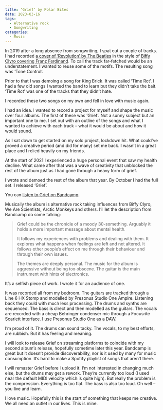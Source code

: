 ```yaml
---
title: ‘Grief’ by Polar Bites
date: 2023-03-16
tags: 
  - Alternative rock
  - Songwriting
categories:
  - Music
---
```

In 2019 after a long absence from songwriting, I spat out a couple of tracks. I had recorded [a cover of ‘Revolution’ by The Beatles](https://soundcloud.com/jackgutts/revolution-the-beatles) in the style of [Biffy Clyro covering Franz Ferdinand](https://www.youtube.com/watch?v=OnrS2Fy5jgc). To call the track far-fetched would be an understatement. I wanted to reuse some of the motifs. The resulting song was ‘Tone Control’.

Prior to that I was demoing a song for King Brick. It was called ‘Time Rot’. I had a few old songs I wanted the band to learn but they didn’t take the bait. ‘Time Rot’ was one of the tracks that they didn’t hate.

I recorded these two songs on my own and fell in love with music again.

I had an idea. I wanted to record a project for myself and shape the music over four albums. The first of these was ‘Grief’. Not a sunny subject but an important one to me. I set out with an outline of the songs and what I wanted to achieve with each track – what it would be about and how it would sound.

As I sat down to get started on my solo project, lockdown hit. What could’ve proved a creative period (and did for many) set me back. I wasn’t in a great place and I relied heavily on my friends.

At the start of 2021 I experienced a huge personal event that saw my health decline. What came after that was a wave of creativity that unblocked the rest of the album just as I had gone through a heavy form of grief.

I wrote and demoed the rest of the album that year. By October I had the full set. I released ‘Grief’.

You can [listen to Grief on Bandcamp](https://polarbites.bandcamp.com/album/grief).

Musically the album is alternative rock taking influences from Biffy Clyro, We Are Scientists, Arctic Monkeys and others. I’ll let the description from Bandcamp do some talking:

> Grief could be the chronicle of a moody 30-something. Arguably it holds a more important message about mental health.
>
> It follows my experiences with problems and dealing with them. It explores what happens when feelings are left and not altered. It follows other people’s effect on me through their behaviour and through their own issues.
>
> The themes are deeply personal. The music for the album is aggressive without being too obscene. The guitar is the main instrument with hints of electronics.

It’s a selfish piece of work. I wrote it for an audience of one.

It was recorded all from my bedroom. The guitars are tracked through a Line 6 HX Stomp and modelled by Presonus Studio One Ampire. Listening back they could with much less processing. The drums and synths are sequenced. The bass is direct and then modelled as the guitars. The vocals are recorded with a cheap Behringer condenser mic through a Focusrite Scarlett interface. I use Presonus Studio One as a DAW.

I’m proud of it. The drums can sound tacky. The vocals, to my best efforts, are rubbish. But it has feeling and meaning.

I will look to release Grief on streaming platforms to coincide with my second album’s release, hopefully sometime later this year. Bandcamp is great but it doesn’t provide discoverability, nor is it used by many for music consumption. It’s hard to make a Spotify playlist of songs that aren’t there.

I will remaster Grief before I upload it. I’m not interested in changing much else, but the drums may get a rework. They’re currently too loud (I used near the default MIDI velocity which is quite high). But really the problem is the compression. Everything is too flat. The bass is also too loud. Oh well – you live and learn.

I love music. Hopefully this is the start of something that keeps me creative. We all need an outlet in our lives. This is mine.
